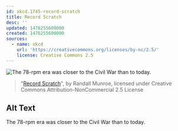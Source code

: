 ```yaml
---
id: xkcd.1745-record-scratch
title: Record Scratch
desc: ''
updated: 1476255600000
created: 1476255600000
sources:
  - name: xkcd
    url: 'https://creativecommons.org/licenses/by-nc/2.5/'
    license: Creative Commons 2.5
---
```

![The 78-rpm era was closer to the Civil War than to today.](https://imgs.xkcd.com/comics/record_scratch.png)
> "[Record Scratch](https://xkcd.com/1745/)", by Randall Munroe, licensed under Creative Commons Attribution-NonCommercial 2.5 License

## Alt Text
The 78-rpm era was closer to the Civil War than to today.
